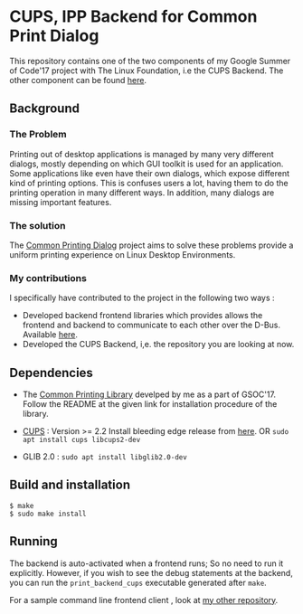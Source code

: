 # CUPS, IPP Backend for Common Print Dialog

This repository contains one of the two components of my Google Summer of Code'17 project with The Linux Foundation, i.e the CUPS Backend. The other component can be found [here](https://github.com/NilanjanaLodh/OpenPrinting_CPD_Libraries).

## Background

### The Problem

Printing out of desktop applications is managed by many very different dialogs, mostly depending on which GUI toolkit is used for an application. Some applications like even have their own dialogs, which expose different kind of printing options. This is confuses users a lot, having them to do the printing operation in many different ways. In addition, many dialogs are missing important features.

### The solution

The [Common Printing Dialog](https://wiki.ubuntu.com/CommonPrintingDialog) project aims to solve these problems provide a uniform printing experience on Linux Desktop Environments.

### My contributions

I specifically have contributed to the project in the following two ways :

- Developed backend frontend  libraries which provides allows the frontend and backend to communicate to each other over the D-Bus. Available [here](https://github.com/NilanjanaLodh/OpenPrinting_CPD_Libraries).
- Developed the CUPS Backend, i,e. the repository you are looking at now.

## Dependencies

- The [Common Printing Library](https://github.com/NilanjanaLodh/OpenPrinting_CPD_Libraries) develped by me as a part of   GSOC'17. Follow the README at the given link for installation procedure of the library.
- [CUPS](https://github.com/apple/cups/releases) : Version >= 2.2 
 Install bleeding edge release from [here](https://github.com/apple/cups/releases).
 OR
`sudo apt install cups libcups2-dev`

- GLIB 2.0 :
`sudo apt install libglib2.0-dev`

## Build and installation

    $ make
    $ sudo make install


## Running

The backend is auto-activated when a frontend runs; So no need to run it explicitly.
However, if you wish to see the debug statements at the backend, you can run the `print_backend_cups` executable generated  after `make`.

For a sample command line frontend client , look at [my other repository](https://github.com/NilanjanaLodh/OpenPrinting_CPD_Libraries).